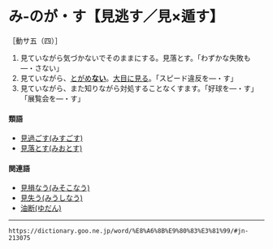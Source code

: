 # み‐のが・す【見逃す／見×遁す】

［動サ五（四）］
1. 見ていながら気づかないでそのままにする。見落とす。「わずかな失敗も―・さない」
2. 見ていながら、[とがめ**ない**](とがめる（咎める）)。[大目に見る](おおめにみる（大目に見る）)。「スピード違反を―・す」
3. 見ていながら、また知りながら対処することなくすます。「好球を―・す」「展覧会を―・す」
    

#### 類語

-   [見過ごす(みすごす)](https://dictionary.goo.ne.jp/word/%E8%A6%8B%E9%81%8E%E3%81%94%E3%81%99/#jn-211656)
-   [見落とす(みおとす)](https://dictionary.goo.ne.jp/word/%E8%A6%8B%E8%90%BD%E3%81%99/#jn-210910)

#### 関連語

-   [見損なう(みそこなう)](https://dictionary.goo.ne.jp/word/%E8%A6%8B%E6%90%8D%E3%81%AA%E3%81%86/#jn-212029)
-   [見失う(みうしなう)](https://dictionary.goo.ne.jp/word/%E8%A6%8B%E5%A4%B1%E3%81%86/#jn-210826)
-   [油断(ゆだん)](https://dictionary.goo.ne.jp/word/%E6%B2%B9%E6%96%AD/#jn-225413)

---
`https://dictionary.goo.ne.jp/word/%E8%A6%8B%E9%80%83%E3%81%99/#jn-213075`
